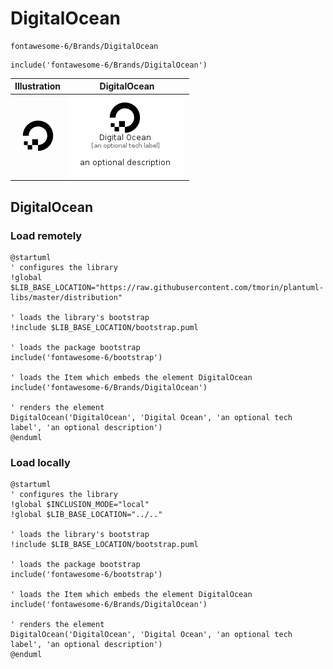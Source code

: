 # DigitalOcean


```text
fontawesome-6/Brands/DigitalOcean
```

```text
include('fontawesome-6/Brands/DigitalOcean')
```



| Illustration | DigitalOcean |
| :---: | :---: |
| ![illustration for Illustration](../../fontawesome-6/Brands/DigitalOcean.png) | ![illustration for DigitalOcean](../../fontawesome-6/Brands/DigitalOcean.Local.png) |




## DigitalOcean

### Load remotely
```plantuml
@startuml
' configures the library
!global $LIB_BASE_LOCATION="https://raw.githubusercontent.com/tmorin/plantuml-libs/master/distribution"

' loads the library's bootstrap
!include $LIB_BASE_LOCATION/bootstrap.puml

' loads the package bootstrap
include('fontawesome-6/bootstrap')

' loads the Item which embeds the element DigitalOcean
include('fontawesome-6/Brands/DigitalOcean')

' renders the element
DigitalOcean('DigitalOcean', 'Digital Ocean', 'an optional tech label', 'an optional description')
@enduml
```

### Load locally
```plantuml
@startuml
' configures the library
!global $INCLUSION_MODE="local"
!global $LIB_BASE_LOCATION="../.."

' loads the library's bootstrap
!include $LIB_BASE_LOCATION/bootstrap.puml

' loads the package bootstrap
include('fontawesome-6/bootstrap')

' loads the Item which embeds the element DigitalOcean
include('fontawesome-6/Brands/DigitalOcean')

' renders the element
DigitalOcean('DigitalOcean', 'Digital Ocean', 'an optional tech label', 'an optional description')
@enduml
```

